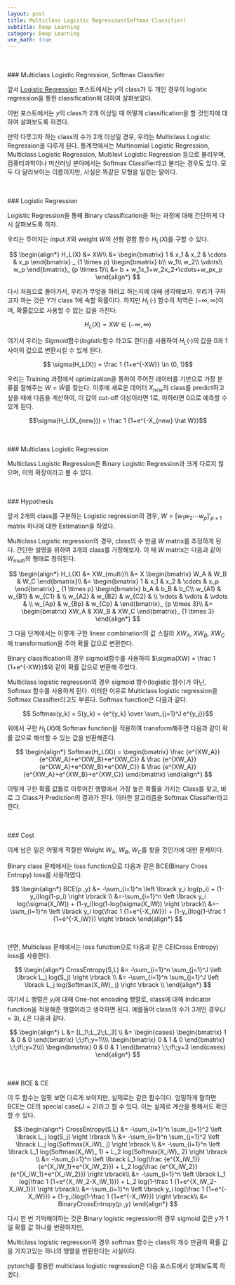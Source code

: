 ```yaml
---
layout: post
title: Multiclass Logistic Regression(Softmax Classifier)
subtitle: Deep Learning
category: Deep Learning
use_math: true
---
```


<br>
<br>
### Multiclass Logistic Regression, Softmax Classifier

앞서 [Logistic Regression](https://kjhov195.github.io/2020-01-04-logistic_classification/) 포스트에서는 $y$의 class가 두 개인 경우의 logistic regression을 통한 classification에 대하여 살펴보았다.

이번 포스트에서는 $y$의 class가 2개 이상일 때 어떻게 classification을 할 것인지에 대하여 살펴보도록 하겠다.

만약 다루고자 하는 class의 수가 2개 이상일 경우, 우리는 Multiclass Logistic Regression을 다루게 된다. 통계학에서는 Multinomial Logistic Regression, Multiclass Logistic Regression, Multilevl Logistic Regression 등으로 불리우며, 컴퓨터과학이나 머신러닝 분야에서는 Softmax Classifier라고 불리는 경우도 있다. 모두 다 달라보이는 이름이지만, 사실은 똑같은 모형을 일컫는 말이다.

<br>
<br>
### Logistic Regression

Logistic Regression을 통해 Binary classification을 하는 과정에 대해 간단하게 다시 살펴보도록 하자.

우리는 주어지는 input $X$와 weight $W$의 선형 결합 함수 $H_L(X)$를 구할 수 있다.

$$
\begin{align*}
H_L(X) &= XW\\
&=
\begin{bmatrix}
1 & x_1 & x_2 & \cdots & x_p
\end{bmatrix}
_ {1 \times p}
\begin{bmatrix}
b\\
w_1\\
w_2\\
\vdots\\
w_p
\end{bmatrix}_ {p \times 1}\\
&= b + w_1x_1+w_2x_2+\cdots+w_px_p
\end{align*}
$$

다시 처음으로 돌아가서, 우리가 무엇을 하려고 하는지에 대해 생각해보자. 우리가 구하고자 하는 것은 $Y$가 class 1에 속할 확률이다. 하지만 $H_L(\cdot)$ 함수의 치역은 $(-\infty, \infty)$이며, 확률값으로 사용할 수 없는 값을 가진다.

$$ H_L(X) = XW \in (-\infty, \infty)$$

여기서 우리는 $Sigmoid$함수($logistic$함수 라고도 한다)를 사용하여 $H_L(\cdot)$의 값을 0과 1사이의 값으로 변환시킬 수 있게 된다.

$$ \sigma(H_L(X)) = \frac 1 {1+e^{-XW}} \in (0, 1)$$

우리는 Training 과정에서 optimization을 통하여 주어진 데이터를 기반으로 가장 분류를 잘해주는 $W= \hat W$를 찾는다. 이후에 새로운 데이터 $X_{new}$의 class를 predict하고 싶을 때에 다음을 계산하여, 이 값이 cut-off 이상이라면 1로, 이하라면 0으로 예측할 수 있게 된다.

$$\sigma(H_L(X_{new})) = \frac 1 {1+e^{-X_{new} \hat W}}$$


<br>
<br>
### Multiclass Logistic Regression

Multiclass Logistic Regression은 Binary Logistic Regression과 크게 다르지 않으며, 이의 확장이라고 볼 수 있다.

<br>
<br>
### Hypothesis

앞서 2개의 class를 구분하는 Logistic regression의 경우, $W = [w_1 w_2 \cdots w_p]'_ {p \times 1}$ matrix 하나에 대한 Estimation을 하였다.

Multiclass Logistic regression의 경우, class의 수 만큼 $W$ matrix를 추정하게 된다. 간단한 설명을 위하여 3개의 class를 가정해보자. 이 때 $W$ matrix는 다음과 같이 $W_{multi}$의 형태로 정의된다.

$$
\begin{align*}
H_L(X) &= XW_{multi}\\
&= X \begin{bmatrix}
W_A & W_B & W_C
\end{bmatrix}\\
&=
\begin{bmatrix}
1 & x_1 & x_2 & \cdots & x_p
\end{bmatrix}
_ {1 \times p}
\begin{bmatrix}
b_A & b_B & b_C\\
w_{A1} & w_{B1} & w_{C1} & \\
w_{A2} & w_{B2} & w_{C2} & \\
\vdots & \vdots & \vdots & \\
w_{Ap} & w_{Bp} & w_{Cp} &
\end{bmatrix}_ {p \times 3}\\
&= \begin{bmatrix}
XW_A & XW_B & XW_C
\end{bmatrix}_ {1 \times 3}
\end{align*}
$$

그 다음 단계에서는 이렇게 구한 linear combination의 값 스칼라 $XW_A$, $XW_B$, $XW_C$에 transformation을 주어 확률 값으로 변환한다.

Binary classification의 경우 sigmoid함수를 사용하여 $\sigma(XW) = \frac 1 {1+e^{-XW}}$와 같이 확률 값으로 변환해 주었다.

Multiclass logistic regression의 경우 sigmoid 함수(logistic 함수)가 아닌, Softmax 함수를 사용하게 된다. 이러한 이유로 Multiclass logistic regression을 Softmax Classifier라고도 부른다. Softmax function은 다음과 같다.

$$ Softmax(y_k) = S(y_k) = {e^{y_k} \over \sum_{j=1}^J e^{y_j}}$$

위에서 구한 $H_L(X)$에 Softmax function을 적용하여 transform해주면 다음과 같이 확률 값으로 해석할 수 있는 값을 반환해준다.

$$
\begin{align*}
Softmax(H_L(X)) =  
\begin{bmatrix}
\frac {e^{XW_A}} {e^{XW_A}+e^{XW_B}+e^{XW_C}} &
\frac {e^{XW_A}} {e^{XW_A}+e^{XW_B}+e^{XW_C}} &
\frac {e^{XW_A}} {e^{XW_A}+e^{XW_B}+e^{XW_C}}
\end{bmatrix}
\end{align*}
$$

이렇게 구한 확률 값들로 이루어진 행렬에서 가장 높은 확률을 가지는 Class를 찾고, 바로 그 Class가 Prediction의 결과가 된다. 이러한 알고리즘을 Softmax Classifier라고 한다.

<br>
<br>
### Cost

이제 남은 일은 어떻게 적절한 Weight $W_A$, $W_B$, $W_C$를 찾을 것인가에 대한 문제이다.

Binary class 문제에서는 loss function으로 다음과 같은 BCE(Binary Cross Entropy) loss를 사용하였다.

$$
\begin{align*}
BCE(p ,y) &=
-\sum_{i=1}^n \left \lbrack y_i log(p_i) + (1-y_i)log(1-p_i) \right \rbrack \\
&=-\sum_{i=1}^n \left \lbrack y_i log(\sigma(X_iW)) + (1-y_i)log(1-log(\sigma(X_iW)) \right \rbrack\\
&=-\sum_{i=1}^n \left \lbrack y_i log(\frac 1 {1+e^{-X_iW}}) + (1-y_i)log(1-\frac 1 {1+e^{-X_iW}}) \right \rbrack
\end{align*}
$$

<br>

반면, Multiclass 문제에서는 loss function으로 다음과 같은 CE(Cross Entropy) loss를 사용한다.


$$
\begin{align*}
CrossEntropy(S,L) &=
-\sum_{i=1}^n \sum_{j=1}^J \left \lbrack L_j log(S_j) \right \rbrack \\
&= -\sum_{i=1}^n \sum_{j=1}^J \left \lbrack L_j log(Softmax(X_iW)_ j) \right \rbrack \\
\end{align*}
$$

여기서 $L$ 행렬은 $y_i$에 대해 One-hot encoding 행렬로, class에 대해 Indicator function을 적용해준 행렬이라고 생각하면 된다. 예를들어 class의 수가 3개인 경우($J=3$), $L$은 다음과 같다.

$$
\begin{align*}
L &= [L_1\;L_2\;L_3] \\
&=
\begin{cases}
\begin{bmatrix}
1 & 0 & 0
\end{bmatrix}
\;\;if\;y=1\\\\
\begin{bmatrix}
0 & 1 & 0
\end{bmatrix}
\;\;if\;y=2\\\\
\begin{bmatrix}
0 & 0 & 1
\end{bmatrix}
\;\;if\;y=3
\end{cases}
\end{align*}
$$

<br>
<br>
### BCE & CE

이 두 함수는 얼핏 보면 다르게 보이지만, 실제로는 같은 함수이다. 엄밀하게 말하면 BCE는 CE의 special case($J=2$)라고 할 수 있다. 이는 실제로 계산을 통해서도 확인할 수 있다.

$$
\begin{align*}
CrossEntropy(S,L) &=
-\sum_{i=1}^n \sum_{j=1}^2 \left \lbrack L_j log(S_j) \right \rbrack \\
&= -\sum_{i=1}^n \sum_{j=1}^2 \left \lbrack L_j log(Softmax(X_iW)_ j) \right \rbrack \\
&= -\sum_{i=1}^n \left \lbrack L_1 log(Softmax(X_iW)_ 1) + L_2 log(Softmax(X_iW)_ 2) \right \rbrack \\
&= -\sum_{i=1}^n \left \lbrack L_1 log(\frac {e^{X_iW_1}} {e^{X_iW_1}+e^{X_iW_2}}) + L_2 log(\frac {e^{X_iW_2}} {e^{X_iW_1}+e^{X_iW_2}}) \right \rbrack\\
&= -\sum_{i=1}^n \left \lbrack L_1 log(\frac 1 {1+e^{X_iW_2-X_iW_1}}) + L_2 log(1-\frac 1 {1+e^{X_iW_2-X_iW_1}}) \right \rbrack\\
&=-\sum_{i=1}^n \left \lbrack y_i log(\frac 1 {1+e^{-X_iW}}) + (1-y_i)log(1-\frac 1 {1+e^{-X_iW}}) \right \rbrack\\
&= BinaryCrossEntropy(p ,y)
\end{align*}
$$

다시 한 번 기억해야하는 것은 Binary logistic regression의 경우 sigmoid 값은 $y$가 1일 확률 값 하나를 반환하지만,

Multiclass logistic regression의 경우 softmax 함수는 class의 개수 만큼의 확률 값을 가지고있는 하나의 행렬을 반환한다는 사실이다.

pytorch를 활용한 multiclass logistic regression은 다음 포스트에서 살펴보도록 하겠다.

<br>
<br>
